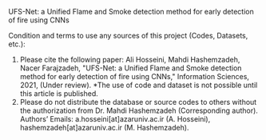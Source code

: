 UFS-Net: a Unified Flame and Smoke detection method for early detection of fire using CNNs

Condition and terms to use any sources of this project (Codes, Datasets, etc.):
1)	Please cite the following paper:
Ali Hosseini, Mahdi Hashemzadeh, Nacer Farajzadeh, "UFS-Net: a Unified Flame and Smoke detection method for early detection of fire using CNNs," Information Sciences, 2021, (Under review).
*The use of code and dataset is not possible until this article is published.
2)	Please do not distribute the database or source codes to others without the authorization from Dr. Mahdi Hashemzadeh (Corresponding author).
Authors’ Emails: a.hosseini[at]azaruniv.ac.ir (A. Hosseini), hashemzadeh[at]azaruniv.ac.ir (M. Hashemzadeh).
